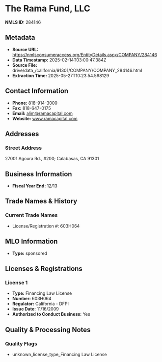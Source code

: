 # The Rama Fund, LLC

**NMLS ID:** 284146

## Metadata
- **Source URL:** https://nmlsconsumeraccess.org/EntityDetails.aspx/COMPANY/284146
- **Data Timestamp:** 2025-02-14T03:00:47.384Z
- **Source File:** drive/data_/california/91301/COMPANY/COMPANY_284146.html
- **Extraction Time:** 2025-05-27T10:23:54.568129

## Contact Information
- **Phone:** 818-914-3000
- **Fax:** 818-647-0175
- **Email:** alim@ramacapital.com
- **Website:** www.ramacapital.com

## Addresses
### Street Address
27001 Agoura Rd., #200; Calabasas, CA 91301

## Business Information
- **Fiscal Year End:** 12/13

## Trade Names & History
### Current Trade Names
- License/Registration #: 603H064

## MLO Information
- **Type:** sponsored

## Licenses & Registrations

### License 1
- **Type:** Financing Law License
- **Number:** 603H064
- **Regulator:** California - DFPI
- **Issue Date:** 11/16/2009
- **Authorized to Conduct Business:** Yes

## Quality & Processing Notes
### Quality Flags
- unknown_license_type_Financing Law License
